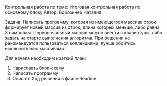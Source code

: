 Контрольная работа по теме: Итоговая контрольная работа по основному блоку
Автор: Борозинец Наталия 

Задача: Написать программу, которая из имеющегося массива строк формирует новый массив из строк, длина которых меньше, либо равна 3 символам. Первоначальный массив можно ввести с клавиатуры, либо задать на старте выполнения алгоритма. При решении не рекомендуется пользоваться коллекциями, лучше обойтись исключительно массивами.

Для начала необходим краткий план:
1. Нарисовать блок-схему
2. Написать программу
3. Описать Ход решения в файле Readme
